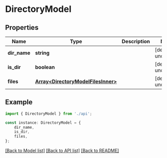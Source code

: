 # DirectoryModel


## Properties

Name | Type | Description | Notes
------------ | ------------- | ------------- | -------------
**dir_name** | **string** |  | [default to undefined]
**is_dir** | **boolean** |  | [default to undefined]
**files** | [**Array&lt;DirectoryModelFilesInner&gt;**](DirectoryModelFilesInner.md) |  | [default to undefined]

## Example

```typescript
import { DirectoryModel } from './api';

const instance: DirectoryModel = {
    dir_name,
    is_dir,
    files,
};
```

[[Back to Model list]](../README.md#documentation-for-models) [[Back to API list]](../README.md#documentation-for-api-endpoints) [[Back to README]](../README.md)
